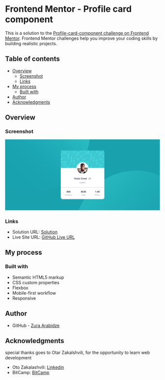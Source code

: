 # Frontend Mentor - Profile card component

This is a solution to the [Profile-card-component challenge on Frontend Mentor](https://www.frontendmentor.io/challenges/profile-card-component-cfArpWshJ). Frontend Mentor challenges help you improve your coding skills by building realistic projects.

## Table of contents

- [Overview](#overview)
  - [Screenshot](#screenshot)
  - [Links](#links)
- [My process](#my-process)
  - [Built with](#built-with)
- [Author](#author)
- [Acknowledgments](#acknowledgments)

## Overview

### Screenshot

![](./images/Screenshot%202022-10-01%20233115.png)

### Links

- Solution URL: [Solution](https://github.com/zuraba3/Profile-card)
- Live Site URL: [GitHub Live URL](https://zuraba3.github.io/Profile-card/)

## My process

### Built with

- Semantic HTML5 markup
- CSS custom properties
- Flexbox
- Mobile-first workflow
- Responsive

## Author

- GitHub - [Zura Arabidze](https://github.com/zuraba3)

## Acknowledgments

special thanks goes to Otar Zakalshvili, for the opportunity to learn web development

- Oto Zakalashvili: [Linkedin](https://www.linkedin.com/in/otarza/)
- BitCamp: [BitCamp](https://www.bitcamp.ge/)

